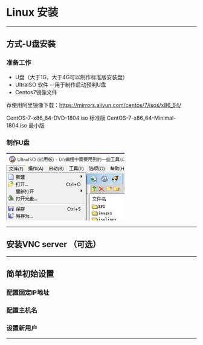 # Linux 安装
---

## 方式-U盘安装

### 准备工作

* U盘（大于1G，大于4G可以制作标准版安装盘）
* UltraISO 软件  --用于制作启动预判U盘
* Centos7镜像文件

荐使用阿里镜像下载：<a href="https://mirrors.aliyun.com/centos/7/isos/x86_64/" target="_blank">https://mirrors.aliyun.com/centos/7/isos/x86_64/</a>


CentOS-7-x86_64-DVD-1804.iso 标准版
CentOS-7-x86_64-Minimal-1804.iso   最小版

###  制作U盘

![UltraISO使用1.jpg](image\UltraISO使用1.jpg)

---

## 安装VNC server （可选）

---

## 简单初始设置

### 配置固定IP地址

### 配置主机名

### 设置新用户

---
